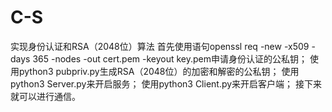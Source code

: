 # C-S
实现身份认证和RSA（2048位）算法
首先使用语句openssl req -new -x509 -days 365 -nodes -out cert.pem -keyout key.pem申请身份认证的公私钥；
使用python3 pubpriv.py生成RSA（2048位）的加密和解密的公私钥；
使用python3 Server.py来开启服务；
使用python3 Client.py来开启客户端；
接下来就可以进行通信。
